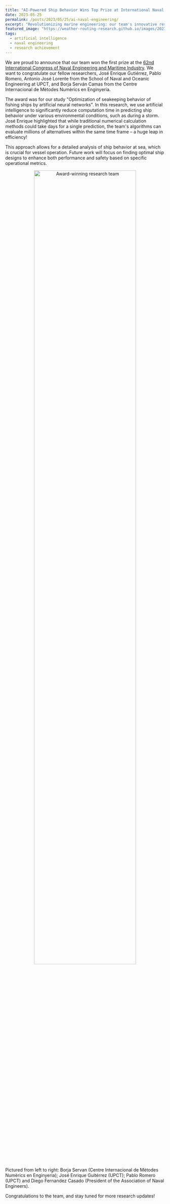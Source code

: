 ```yaml
---
title: "AI-Powered Ship Behavior Wins Top Prize at International Naval Engineering Congress"
date: 2023-05-25
permalink: /posts/2023/05/25/ai-naval-engineering/
excerpt: "Revolutionizing marine engineering: our team's innovative research using artificial intelligence for optimal ship behavior earns acclaim."
featured_image: "https://weather-routing-research.github.io/images/2023-05-25-award.jpg"
tags:
  - artificial intelligence
  - naval engineering
  - research achievement
---
```


We are proud to announce that our team won the first prize at the [62nd International Congress of Naval Engineering and Maritime Industry](https://www.group.sener/evento/62-congreso-internacional-ingenieria-naval/). We want to congratulate our fellow researchers, José Enrique Gutiérrez, Pablo Romero, Antonio José Lorente from the School of Naval and Oceanic Engineering at UPCT, and Borja Serván Camas from the Centre Internacional de Mètodes Numèrics en Enginyeria.

The award was for our study "Optimization of seakeeping behavior of fishing ships by artificial neural networks". In this research, we use artificial intelligence to significantly reduce computation time in predicting ship behavior under various environmental conditions, such as during a storm. José Enrique highlighted that while traditional numerical calculation methods could take days for a single prediction, the team's algorithms can evaluate millions of alternatives within the same time frame – a huge leap in efficiency!

This approach allows for a detailed analysis of ship behavior at sea, which is crucial for vessel operation. Future work will focus on finding optimal ship designs to enhance both performance and safety based on specific operational metrics.

<p align="center"><img src="{{ page.featured_image }}" alt="Award-winning research team" width="80%"/></p>

Pictured from left to right: Borja Servan (Centre Internacional de Mètodes Numèrics en Enginyeria); José Enrique Guitérrez (UPCT); Pablo Romero (UPCT) and Diego Fernandez Casado (President of the Association of Naval Engineers).

Congratulations to the team, and stay tuned for more research updates!
